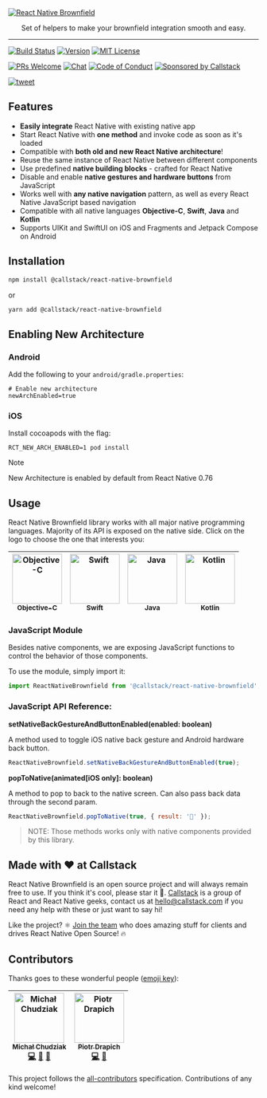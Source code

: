 <a href="https://www.callstack.com/open-source?utm_campaign=generic&utm_source=github&utm_medium=referral&utm_content=react-native-brownfield" align="center">
  <img alt="React Native Brownfield" src="https://github.com/user-attachments/assets/55fcdff5-54f0-4081-adf6-55dfa5c29af2">
</a>

<p align="center">
  Set of helpers to make your brownfield integration smooth and easy.
</p>

---

[![Build Status][build-badge]][build]
[![Version][version-badge]][package]
[![MIT License][license-badge]][license]

[![PRs Welcome][prs-welcome-badge]][prs-welcome]
[![Chat][chat-badge]][chat]
[![Code of Conduct][coc-badge]][coc]
[![Sponsored by Callstack][callstack-badge]][callstack]

[![tweet][tweet-badge]][tweet]

## Features

- **Easily integrate** React Native with existing native app
- Start React Native with **one method** and invoke code as soon as it's loaded
- Compatible with **both old and new React Native architecture**! 
- Reuse the same instance of React Native between different components
- Use predefined **native building blocks** - crafted for React Native
- Disable and enable **native gestures and hardware buttons** from JavaScript
- Works well with **any native navigation** pattern, as well as every React Native JavaScript based navigation
- Compatible with all native languages **Objective-C**, **Swift**, **Java** and **Kotlin**
- Supports UIKit and SwiftUI on iOS and Fragments and Jetpack Compose on Android


## Installation

```sh
npm install @callstack/react-native-brownfield
```

or

```sh
yarn add @callstack/react-native-brownfield
```

## Enabling New Architecture

### Android
Add the following to your `android/gradle.properties`:

```
# Enable new architecture
newArchEnabled=true
```

### iOS
Install cocoapods with the flag:

```
RCT_NEW_ARCH_ENABLED=1 pod install
```

> [!NOTE]
> New Architecture is enabled by default from React Native 0.76

## Usage

React Native Brownfield library works with all major native programming languages. Majority of its API is exposed on the native side. Click on the logo to choose the one that interests you:

| [<img src="https://user-images.githubusercontent.com/7837457/63374769-cafd1e80-c38a-11e9-9724-e797a199ebab.png" width="100px;" alt="Objective-C"/><br /><sub><b>Objective-C</b></sub>](docs/OBJECTIVE_C.md) | [<img src="https://user-images.githubusercontent.com/7837457/63374778-ce90a580-c38a-11e9-8f37-72a9a5b9a52f.png" width="100px;" alt="Swift"/><br /><sub><b>Swift</b></sub>](docs/SWIFT.md) | [<img src="https://user-images.githubusercontent.com/7837457/63374794-d2bcc300-c38a-11e9-9a7f-d538563b75db.png" width="100px;" alt="Java"/><br /><sub><b>Java</b></sub>](docs/JAVA.md) | [<img src="https://user-images.githubusercontent.com/7837457/63374783-d0f2ff80-c38a-11e9-9790-041cad53b259.png" width="100px;" alt="Kotlin"/><br /><sub><b>Kotlin</b></sub>](docs/KOTLIN.md) |
| :---: | :---: | :---: | :---: |

### JavaScript Module

Besides native components, we are exposing JavaScript functions to control the behavior of those components.

To use the module, simply import it:

```js
import ReactNativeBrownfield from '@callstack/react-native-brownfield';
```

### JavaScript API Reference:

**setNativeBackGestureAndButtonEnabled(enabled: boolean)**

A method used to toggle iOS native back gesture and Android hardware back button. 

```js
ReactNativeBrownfield.setNativeBackGestureAndButtonEnabled(true);
```

**popToNative(animated[iOS only]: boolean)**

A method to pop to back to the native screen.
Can also pass back data through the second param.

```js
ReactNativeBrownfield.popToNative(true, { result: '👋' });
```

> NOTE: Those methods works only with native components provided by this library.


## Made with ❤️ at Callstack

React Native Brownfield is an open source project and will always remain free to use. If you think it's cool, please star it 🌟. [Callstack](https://callstack.com) is a group of React and React Native geeks, contact us at [hello@callstack.com](mailto:hello@callstack.com) if you need any help with these or just want to say hi!

Like the project? ⚛️ [Join the team](https://callstack.com/careers/?utm_campaign=Senior_RN&utm_source=github&utm_medium=readme) who does amazing stuff for clients and drives React Native Open Source! 🔥

## Contributors

Thanks goes to these wonderful people ([emoji key](https://github.com/kentcdodds/all-contributors#emoji-key)):

<!-- ALL-CONTRIBUTORS-LIST:START - Do not remove or modify this section -->
<!-- prettier-ignore -->
| [<img src="https://avatars0.githubusercontent.com/u/7837457?s=460&v=4" width="100px;" alt="Michał Chudziak"/><br /><sub><b>Michał Chudziak</b></sub>](https://twitter.com/michalchudziak)<br />[💻](https://github.com/callstack/react-native-brownfield/commits?author=michalchudziak "Code") [📖](https://github.com/callstack/react-native-brownfield/commits?author=michalchudziak "Documentation") [🤔](#ideas-michalchudziak "Ideas, Planning, & Feedback") | [<img src="https://avatars1.githubusercontent.com/u/16336501?s=400&v=4" width="100px;" alt="Piotr Drapich"/><br /><sub><b>Piotr Drapich</b></sub>](https://twitter.com/dratwas)<br />[💻](https://github.com/callstack/react-native-brownfield/commits?author=dratwas "Code") [🤔](#ideas-dratwas "Ideas, Planning, & Feedback") |
| :---: | :---: |

<!-- ALL-CONTRIBUTORS-LIST:END -->

This project follows the [all-contributors](https://github.com/kentcdodds/all-contributors) specification. Contributions of any kind welcome!

<!-- badges -->
[build-badge]: https://img.shields.io/circleci/build/github/callstack/react-native-brownfield/master.svg?style=flat-square
[build]: https://circleci.com/gh/callstack/react-native-brownfield
[version-badge]: https://img.shields.io/npm/v/@callstack/react-native-brownfield.svg?style=flat-square
[package]: https://www.npmjs.com/package/@callstack/react-native-brownfield
[license-badge]: https://img.shields.io/npm/l/@callstack/react-native-brownfield.svg?style=flat-square
[license]: https://opensource.org/licenses/MIT
[prs-welcome-badge]: https://img.shields.io/badge/PRs-welcome-brightgreen.svg?style=flat-square
[prs-welcome]: http://makeapullrequest.com
[coc-badge]: https://img.shields.io/badge/code%20of-conduct-ff69b4.svg?style=flat-square
[coc]: https://github.com/callstack/react-native-brownfield/blob/master/CODE_OF_CONDUCT.md
[all-contributors-badge]: https://img.shields.io/badge/all_contributors-2-orange.svg?style=flat-square
[chat-badge]: https://img.shields.io/discord/613446453762719798.svg?style=flat-square&colorB=758ED3
[chat]: https://discord.gg/2SR9Mua
[tweet-badge]: https://img.shields.io/badge/tweet-%23reacnativebrownfield-blue.svg?style=flat-square&colorB=1DA1F2&logo=data:image/png;base64,iVBORw0KGgoAAAANSUhEUgAAABgAAAAUCAYAAACXtf2DAAAAAXNSR0IArs4c6QAAAaRJREFUOBGtlM8rBGEYx3cWtRHJRaKcuMtBSitxkCQ3LtzkP9iUUu5ODspRHLhRLtq0FxeicEBC2cOivcge%2FMgan3fNM8bbzL4zm6c%2BPT%2Fe7%2FO8887svrFYBWbbtgWzsAt3sAcpqJFxxF1QV8oJFqFPFst5dLWQAT87oTgPB7DtziFRT1EA4yZolsFkhwjGYFRO8Op0KD8HVe7unoB6PRTBZG8IctAmG1xrHcfkQ2B55sfI%2ByGMXSBqV71xZ8CWdxBxN6ThFuECDEAL%2Bc9HIzDYumVZ966GZnX0SzCZvEqTbkaGywkyFE6hKAsBPhFQ18uPUqh2ggJ%2BUor%2F4M%2F%2FzOC8g6YzR1i%2F8g4vvSI%2ByD7FFNjexQrjHd8%2BnjABI3AU4Wl16TuF1qANGll81jsi5qu%2Bw6XIsCn4ijhU5FmCJpkV6BGNw410hfSf6JKBQ%2FUFxHGYBnWnmOwDwYQ%2BwzdHqO75HtiAMJfaC7ph32FSRJCENUhDHsLaJkL%2FX4wMF4%2BwA5bgAcrZE4sr0Cu9Jq9fxyrvBHWbNkMD5CEHWTjjT2m6r5D92jfmbbKJEWuMMAAAAABJRU5ErkJggg%3D%3D
[tweet]: https://twitter.com/intent/tweet?text=Check%20out%20react-native-brownfield!%20https://github.com/callstack/react-native-brownfield%20%F0%9F%91%8D
[callstack-badge]: https://callstack.com/images/callstack-badge.svg
[callstack]: https://callstack.com/open-source/?utm_source=github.com&utm_medium=referral&utm_campaign=rnbrownfield&utm_term=readme
